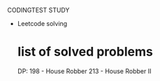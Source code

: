 CODINGTEST STUDY
- Leetcode solving

    # list of solved problems 

    DP:
        198 - House Robber
        213 - House Robber II